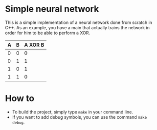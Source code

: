 # Simple neural network

This is a simple implementation of a neural network done from scratch in C++.
As an example, you have a main that actually trains the network in order for him
to be able to perform a XOR.

| A | B | A XOR B |
| - | - | ------- |
| 0 | 0 |       0 |
| 0 | 1 |       1 |
| 1 | 0 |       1 |
| 1 | 1 |       0 |

# How to

*   To build the project, simply type `make` in your command line.
*   If you want to add debug symbols, you can use the command `make debug`.
